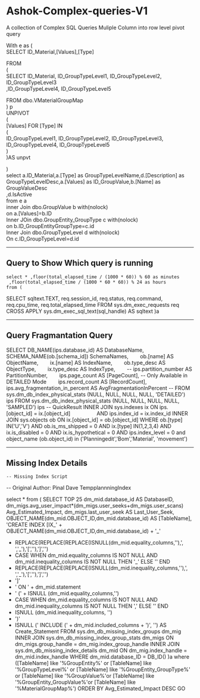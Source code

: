 # Ashok-Complex-queries-V1
A collection of Complex SQL Queries
Muliple Column into row level pivot query
    
With e as (      
SELECT   ID_Material,[Values],[Type]       
        
 FROM           
 (        
  SELECT   ID_Material, ID_GroupTypeLevel1, ID_GroupTypeLevel2, ID_GroupTypeLevel3        
     ,ID_GroupTypeLevel4, ID_GroupTypeLevel5          
            
          
  FROM dbo.VMaterialGroupMap         
 ) p        
 UNPIVOT          
  (        
   [Values] FOR [Type] IN           
   (        
    ID_GroupTypeLevel1, ID_GroupTypeLevel2, ID_GroupTypeLevel3, ID_GroupTypeLevel4, ID_GroupTypeLevel5          
   )          
  )AS unpvt         
        
  )      
  select a.ID_Material,a.[Type] as GroupTypeLevelName,d.[Description] as GroupTypeLevelDesc,a.[Values] as ID_GroupValue,b.[Name] as GroupValueDesc     
  ,d.IsActive       
  from e a       
  inner Join dbo.GroupValue b with(nolock)      
 on a.[Values]=b.ID      
Inner JOin dbo.GroupEntity_GroupType c with(nolock)      
 on b.ID_GroupEntityGroupType=c.id      
Inner Join dbo.GroupTypeLevel d with(nolock)      
 On c.ID_GroupTypeLevel=d.id

-------------------------------------------------------------------------------------------------------------------
**Query to Show Which query is running**
----------------------------------------

	select * ,floor(total_elapsed_time / (1000 * 60)) % 60 as minutes
	 ,floor(total_elapsed_time / (1000 * 60 * 60)) % 24 as hours
	from (
SELECT sqltext.TEXT,
req.session_id,
req.status,
req.command,
req.cpu_time,
req.total_elapsed_time
FROM sys.dm_exec_requests req
CROSS APPLY sys.dm_exec_sql_text(sql_handle) AS sqltext
)a


-------------------------------------------------------------------------------------------------------------------
**Query Fragmantation Query**
---------------------------------


 SELECT DB_NAME(ips.database_id) AS DatabaseName,
       SCHEMA_NAME(ob.[schema_id]) SchemaNames,
       ob.[name] AS ObjectName,
       ix.[name] AS IndexName,
       ob.type_desc AS ObjectType,
       ix.type_desc AS IndexType,
       -- ips.partition_number AS PartitionNumber,
       ips.page_count AS [PageCount], -- Only Available in DETAILED Mode
       ips.record_count AS [RecordCount],
       ips.avg_fragmentation_in_percent AS AvgFragmentationInPercent
-- FROM sys.dm_db_index_physical_stats (NULL, NULL, NULL, NULL, 'DETAILED') ips
FROM sys.dm_db_index_physical_stats (NULL, NULL, NULL, NULL, 'SAMPLED') ips -- QuickResult
INNER JOIN sys.indexes ix ON ips.[object_id] = ix.[object_id] 
                AND ips.index_id = ix.index_id
INNER JOIN sys.objects ob ON ix.[object_id] = ob.[object_id]
WHERE ob.[type] IN('U','V')
AND ob.is_ms_shipped = 0
AND ix.[type] IN(1,2,3,4)
AND ix.is_disabled = 0
AND ix.is_hypothetical = 0 AND ips.index_level = 0
and object_name (ob.object_id) in ('Planningedit','Bom','Material', 'movement')

-----------------------------------------------------------
****Missing Index Details****
-------------------------------
  
    -- Missing Index Script
-- Original Author: Pinal Dave TempplannningIndex

select * 
from 
(
SELECT TOP 25
dm_mid.database_id AS DatabaseID,
dm_migs.avg_user_impact*(dm_migs.user_seeks+dm_migs.user_scans) Avg_Estimated_Impact,
dm_migs.last_user_seek AS Last_User_Seek,
OBJECT_NAME(dm_mid.OBJECT_ID,dm_mid.database_id) AS [TableName],
'CREATE INDEX [IX_' + OBJECT_NAME(dm_mid.OBJECT_ID,dm_mid.database_id) + '_'
+ REPLACE(REPLACE(REPLACE(ISNULL(dm_mid.equality_columns,''),', ','_'),'[',''),']','') 
+ CASE
WHEN dm_mid.equality_columns IS NOT NULL 
AND dm_mid.inequality_columns IS NOT NULL THEN '_'
ELSE ''
END
+ REPLACE(REPLACE(REPLACE(ISNULL(dm_mid.inequality_columns,''),', ','_'),'[',''),']','')
+ ']'
+ ' ON ' + dm_mid.statement
+ ' (' + ISNULL (dm_mid.equality_columns,'')
+ CASE WHEN dm_mid.equality_columns IS NOT NULL AND dm_mid.inequality_columns 
IS NOT NULL THEN ',' ELSE
'' END
+ ISNULL (dm_mid.inequality_columns, '')
+ ')'
+ ISNULL (' INCLUDE (' + dm_mid.included_columns + ')', '') AS Create_Statement
FROM sys.dm_db_missing_index_groups dm_mig
INNER JOIN sys.dm_db_missing_index_group_stats dm_migs
ON dm_migs.group_handle = dm_mig.index_group_handle
INNER JOIN sys.dm_db_missing_index_details dm_mid
ON dm_mig.index_handle = dm_mid.index_handle
WHERE dm_mid.database_ID = DB_ID()
)a 
where ([TableName] like '%GroupEntity%' or [TableName] like '%GroupTypeLevel%'  or [TableName] like '%GroupEntity_GroupType%'
or [TableName] like '%GroupValue%'or [TableName] like '%GroupEntity_GroupValue%'or [TableName] like '%MaterialGroupMap%')
ORDER BY Avg_Estimated_Impact DESC
GO